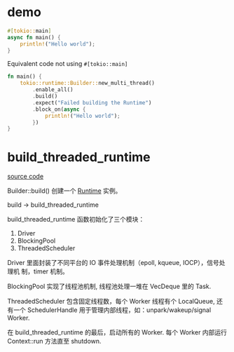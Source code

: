 # demo

```rust
#[tokio::main]
async fn main() {
    println!("Hello world");
}
```

Equivalent code not using `#[tokio::main]`

```rust
fn main() {
    tokio::runtime::Builder::new_multi_thread()
        .enable_all()
        .build()
        .expect("Failed building the Runtime")
        .block_on(async {
            println!("Hello world");
        })
}
```

# build_threaded_runtime

[source code](https://github.com/tokio-rs/tokio/blob/70569bd0090a3f64aa23c5fccc1d434e04bd90b0/tokio/src/runtime/builder.rs#L1245)

Builder::build() 创建一个 [Runtime](./runtime_intro.md) 实例。

build -> build_threaded_runtime

build_threaded_runtime 函数初始化了三个模块：

1. Driver
2. BlockingPool
3. ThreadedScheduler

Driver 里面封装了不同平台的 IO 事件处理机制（epoll, kqueue, IOCP），信号处理机
制，timer 机制。

BlockingPool 实现了线程池机制, 线程池处理一堆在 VecDeque 里的 Task.

ThreadedScheduler 包含固定线程数，每个 Worker 线程有个 LocalQueue, 还有一个
SchedulerHandle 用于管理内部线程，如：unpark/wakeup/signal Worker.

在 build_threaded_runtime 的最后，启动所有的 Worker. 每个 Worker 内部运行
Context::run 方法直至 shutdown.
